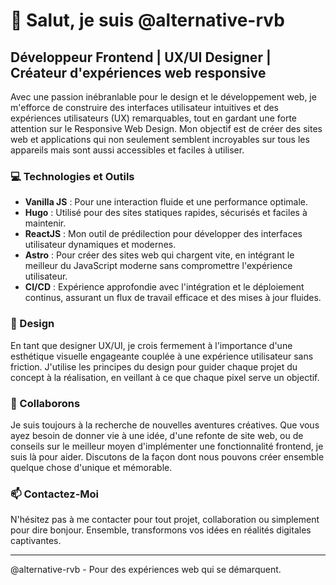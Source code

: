 # 👋 Salut, je suis @alternative-rvb

## Développeur Frontend | UX/UI Designer | Créateur d'expériences web responsive

Avec une passion inébranlable pour le design et le développement web, je m'efforce de construire des interfaces utilisateur intuitives et des expériences utilisateurs (UX) remarquables, tout en gardant une forte attention sur le Responsive Web Design. Mon objectif est de créer des sites web et applications qui non seulement semblent incroyables sur tous les appareils mais sont aussi accessibles et faciles à utiliser.

### 💻 Technologies et Outils

- **Vanilla JS** : Pour une interaction fluide et une performance optimale.
- **Hugo** : Utilisé pour des sites statiques rapides, sécurisés et faciles à maintenir.
- **ReactJS** : Mon outil de prédilection pour développer des interfaces utilisateur dynamiques et modernes.
- **Astro** : Pour créer des sites web qui chargent vite, en intégrant le meilleur du JavaScript moderne sans compromettre l'expérience utilisateur.
- **CI/CD** : Expérience approfondie avec l'intégration et le déploiement continus, assurant un flux de travail efficace et des mises à jour fluides.

### 🎨 Design

En tant que designer UX/UI, je crois fermement à l'importance d'une esthétique visuelle engageante couplée à une expérience utilisateur sans friction. J'utilise les principes du design pour guider chaque projet du concept à la réalisation, en veillant à ce que chaque pixel serve un objectif.

### 🚀 Collaborons

Je suis toujours à la recherche de nouvelles aventures créatives. Que vous ayez besoin de donner vie à une idée, d'une refonte de site web, ou de conseils sur le meilleur moyen d'implémenter une fonctionnalité frontend, je suis là pour aider. Discutons de la façon dont nous pouvons créer ensemble quelque chose d'unique et mémorable.

### 📫 Contactez-Moi

N'hésitez pas à me contacter pour tout projet, collaboration ou simplement pour dire bonjour. Ensemble, transformons vos idées en réalités digitales captivantes.

---

@alternative-rvb - Pour des expériences web qui se démarquent.
